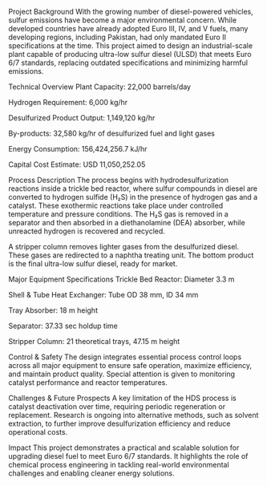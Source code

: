 Project Background
With the growing number of diesel-powered vehicles, sulfur emissions have become a major environmental concern. While developed countries have already adopted Euro III, IV, and V fuels, many developing regions, including Pakistan, had only mandated Euro II specifications at the time. This project aimed to design an industrial-scale plant capable of producing ultra-low sulfur diesel (ULSD) that meets Euro 6/7 standards, replacing outdated specifications and minimizing harmful emissions.

Technical Overview
Plant Capacity: 22,000 barrels/day

Hydrogen Requirement: 6,000 kg/hr

Desulfurized Product Output: 1,149,120 kg/hr

By-products: 32,580 kg/hr of desulfurized fuel and light gases

Energy Consumption: 156,424,256.7 kJ/hr

Capital Cost Estimate: USD 11,050,252.05

Process Description
The process begins with hydrodesulfurization reactions inside a trickle bed reactor, where sulfur compounds in diesel are converted to hydrogen sulfide (H₂S) in the presence of hydrogen gas and a catalyst. These exothermic reactions take place under controlled temperature and pressure conditions. The H₂S gas is removed in a separator and then absorbed in a diethanolamine (DEA) absorber, while unreacted hydrogen is recovered and recycled.

A stripper column removes lighter gases from the desulfurized diesel. These gases are redirected to a naphtha treating unit. The bottom product is the final ultra-low sulfur diesel, ready for market.

Major Equipment Specifications
Trickle Bed Reactor: Diameter 3.3 m

Shell & Tube Heat Exchanger: Tube OD 38 mm, ID 34 mm

Tray Absorber: 18 m height

Separator: 37.33 sec holdup time

Stripper Column: 21 theoretical trays, 47.15 m height

Control & Safety
The design integrates essential process control loops across all major equipment to ensure safe operation, maximize efficiency, and maintain product quality. Special attention is given to monitoring catalyst performance and reactor temperatures.

Challenges & Future Prospects
A key limitation of the HDS process is catalyst deactivation over time, requiring periodic regeneration or replacement. Research is ongoing into alternative methods, such as solvent extraction, to further improve desulfurization efficiency and reduce operational costs.

Impact
This project demonstrates a practical and scalable solution for upgrading diesel fuel to meet Euro 6/7 standards. It highlights the role of chemical process engineering in tackling real-world environmental challenges and enabling cleaner energy solutions.

